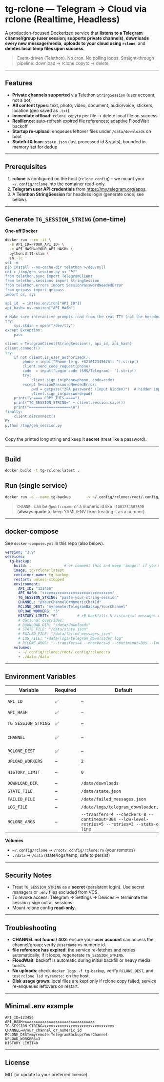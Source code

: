 # tg-rclone — Telegram → Cloud via rclone (Realtime, Headless)

A production-focused Dockerized service that **listens to a Telegram channel/group (user session; supports private channels)**,
**downloads every new message/media**, **uploads to your cloud using `rclone`**, and **deletes local temp files upon success**.

> Event-driven (Telethon). No cron. No polling loops. Straight-through pipeline: download → rclone copyto → delete.

---

## Features

- **Private channels supported** via Telethon `StringSession` (user account; not a bot)
- **All content types**: text, photo, video, document, audio/voice, stickers, location (geo saved as `.txt`)
- **Immediate offload**: `rclone copyto` per file → delete local file on success
- **Resilience**: auto-refresh expired file references; adaptive FloodWait backoff
- **Startup re-upload**: enqueues leftover files under `/data/downloads` on boot
- **Stateful & lean**: `state.json` (last processed id & stats), bounded in-memory set for dedup

---

## Prerequisites

1) **rclone** is configured on the host (`rclone config`) – we mount your `~/.config/rclone` into the container read-only.  
2) **Telegram user API credentials** from <https://my.telegram.org/apps>.  
3) A **Telethon StringSession** for headless login (generate once; see below).

---

## Generate `TG_SESSION_STRING` (one-time)

**One-off Docker**

```bash
docker run --rm -it \
  -e API_ID=<YOUR_API_ID> \
  -e API_HASH=<YOUR_API_HASH> \
  python:3.11-slim \
  sh -lc '
set -e
pip install --no-cache-dir telethon >/dev/null
cat > /tmp/gen_session.py << "PY"
from telethon.sync import TelegramClient
from telethon.sessions import StringSession
from telethon.errors import SessionPasswordNeededError
from getpass import getpass
import os, sys

api_id  = int(os.environ["API_ID"])
api_hash= os.environ["API_HASH"]

# Make sure interactive prompts read from the real TTY (not the heredoc/stdin)
try:
    sys.stdin = open("/dev/tty")
except Exception:
    pass

client = TelegramClient(StringSession(), api_id, api_hash)
client.connect()
try:
    if not client.is_user_authorized():
        phone = input("Phone (e.g. +821012345678): ").strip()
        client.send_code_request(phone)
        code  = input("Login code (SMS/Telegram): ").strip()
        try:
            client.sign_in(phone=phone, code=code)
        except SessionPasswordNeededError:
            pwd = getpass("2FA password: (Input hidden)")  # hidden input
            client.sign_in(password=pwd)
    print("\n==== COPY THIS ====")
    print("TG_SESSION_STRING=" + client.session.save())
    print("===================\n")
finally:
    client.disconnect()
PY
python /tmp/gen_session.py
'


```

Copy the printed long string and keep it **secret** (treat like a password).

---

## Build

```bash
docker build -t tg-rclone:latest .
```

## Run (single service)

```bash
docker run -d --name tg-backup       -v ~/.config/rclone:/root/.config/rclone:ro       -v $(pwd)/data:/data       -e API_ID=123456       -e API_HASH=xxxxxxxxxxxxxxxxxxxxxxxxxxxxxxxx       -e TG_SESSION_STRING='paste-your-string-session'       -e CHANNEL='@YourChannelOrNumericChatId'       -e RCLONE_DEST='myremote:TelegramBackup/YourChannel'       -e UPLOAD_WORKERS=3       -e HISTORY_LIMIT=0       tg-rclone:latest
```

> `CHANNEL` can be `@publicname` or a numeric id like `-1001234567890` (**always quote** to keep YAML/ENV from treating it as a number).

---

## docker-compose

See `docker-compose.yml` in this repo (also below).

```yaml
version: "3.9"
services:
  tg-backup:
    build: .               # or comment this and keep 'image:' if you've prebuilt/pushed
    image: tg-rclone:latest
    container_name: tg-backup
    restart: unless-stopped
    environment:
      API_ID: "123456"
      API_HASH: "xxxxxxxxxxxxxxxxxxxxxxxxxxxxxxxx"
      TG_SESSION_STRING: "paste-your-string-session"
      CHANNEL: "@YourChannelOrNumericChatId"
      RCLONE_DEST: "myremote:TelegramBackup/YourChannel"
      UPLOAD_WORKERS: "3"
      HISTORY_LIMIT: "0"         # >0 backfills N historical messages once at startup; 0 = listen-only
      # Optional overrides:
      # DOWNLOAD_DIR: "/data/downloads"
      # STATE_FILE: "/data/state.json"
      # FAILED_FILE: "/data/failed_messages.json"
      # LOG_FILE: "/data/logs/telegram_downloader.log"
      # RCLONE_ARGS: "--transfers=4 --checkers=8 --contimeout=30s --low-level-retries=5 --retries=3 --stats-one-line"
    volumes:
      - ~/.config/rclone:/root/.config/rclone:ro
      - ./data:/data
```

---

## Environment Variables

| Variable | Required | Default | Description |
|---|---|---|---|
| `API_ID` | ✅ | – | Telegram user API ID (from `my.telegram.org/apps`) |
| `API_HASH` | ✅ | – | Telegram user API hash |
| `TG_SESSION_STRING` | ✅ | – | Telethon session string for headless login |
| `CHANNEL` | ✅ | – | `@username` or numeric chat id (quote it) |
| `RCLONE_DEST` | ✅ | – | rclone remote path, e.g. `myremote:TelegramBackup/YourChannel` |
| `UPLOAD_WORKERS` | – | `2` | Concurrent `rclone copyto` workers |
| `HISTORY_LIMIT` | – | `0` | `>0` backfills N historical messages once at startup |
| `DOWNLOAD_DIR` | – | `/data/downloads` | Staging dir before upload |
| `STATE_FILE` | – | `/data/state.json` | State & stats file |
| `FAILED_FILE` | – | `/data/failed_messages.json` | Failure ledger |
| `LOG_FILE` | – | `/data/logs/telegram_downloader.log` | Log path |
| `RCLONE_ARGS` | – | `--transfers=4 --checkers=8 --contimeout=30s --low-level-retries=5 --retries=3 --stats-one-line` | Extra rclone flags |

**Volumes**

- `~/.config/rclone` → `/root/.config/rclone:ro` (your remotes)
- `./data` → `/data` (state/logs/temp; safe to persist)

---

## Security Notes

- Treat `TG_SESSION_STRING` as a **secret** (persistent login). Use secret managers or `.env` files excluded from VCS.
- To revoke access: Telegram → Settings → Devices → terminate the session / sign out all sessions.
- Mount rclone config **read-only**.

---

## Troubleshooting

- **CHANNEL not found / 403**: ensure your **user account** can access the channel/group; verify `@username` vs numeric id.
- **file reference has expired**: the service re-fetches and retries automatically; if it loops, regenerate `TG_SESSION_STRING`.
- **FloodWait**: backoff is automatic during initial backfill or heavy media bursts.
- **No uploads**: check `docker logs -f tg-backup`, verify `RCLONE_DEST`, and test `rclone lsd myremote:` on the host.
- **Disk usage grows**: local files are kept only if rclone copy failed; service re-enqueues leftovers on restart.

---

## Minimal .env example

```env
API_ID=123456
API_HASH=xxxxxxxxxxxxxxxxxxxxxxxxxxxxxxxx
TG_SESSION_STRING=xxxxxxxxxxxxxxxxxxxxxxxxxxxxxxxx
CHANNEL=@your_channel_or_numeric_id
RCLONE_DEST=myremote:TelegramBackup/YourChannel
UPLOAD_WORKERS=3
HISTORY_LIMIT=0
```

---

## License

MIT (or update to your preferred license).
